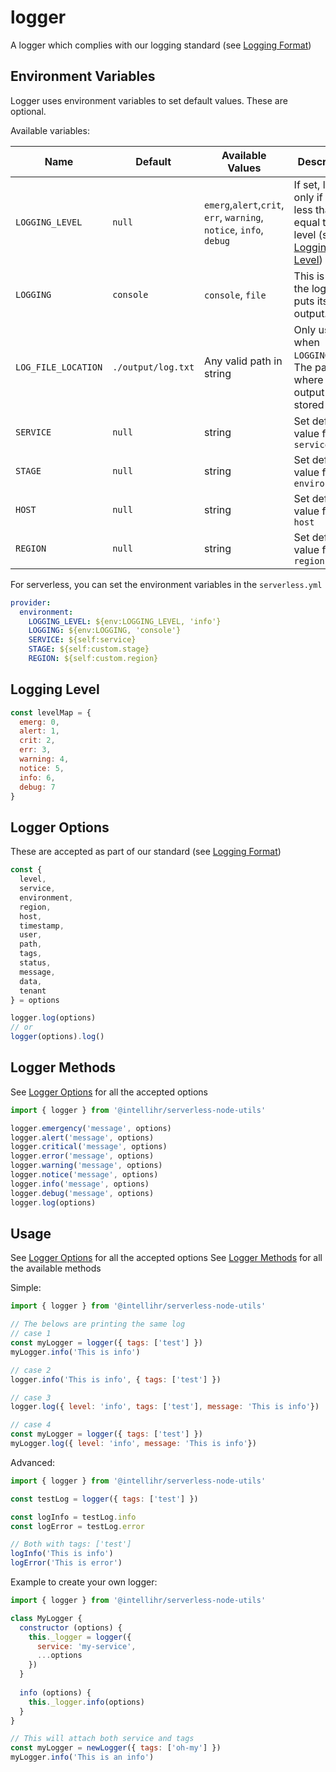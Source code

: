 # logger

A logger which complies with our logging standard (see [Logging Format](https://intellihr.atlassian.net/wiki/spaces/DG/pages/284983300/Logging+Format))

## Environment Variables

Logger uses environment variables to set default values. These are optional.

Available variables:

| Name | Default | Available Values | Description |
| ---- | ------- | ---------------- | ----------- |
| `LOGGING_LEVEL`    | `null`   | `emerg`,`alert`,`crit`, `err`, `warning`, `notice`, `info`, `debug` | If set, log only if `level` less than or equal to this level (see: [Logging Level](#logging-level)) |  
| `LOGGING`          | `console` | `console`, `file` | This is where the logger puts its output. |
| `LOG_FILE_LOCATION`| `./output/log.txt` | Any valid path in string | Only used when `LOGGING=file`. The path where the output log is stored |
| `SERVICE`          | `null` | string | Set default value for `service` |
| `STAGE`            | `null` | string | Set default value for `environment` |
| `HOST`             | `null` | string | Set default value for `host` |
| `REGION`           | `null` | string | Set default value for `region` |

For serverless, you can set the environment variables in the `serverless.yml`

```yml
provider:
  environment:
    LOGGING_LEVEL: ${env:LOGGING_LEVEL, 'info'}
    LOGGING: ${env:LOGGING, 'console'}
    SERVICE: ${self:service}
    STAGE: ${self:custom.stage}
    REGION: ${self:custom.region}
```

## Logging Level
```javascript
const levelMap = {
  emerg: 0,
  alert: 1,
  crit: 2,
  err: 3,
  warning: 4,
  notice: 5,
  info: 6,
  debug: 7
}
```

## Logger Options

These are accepted as part of our standard (see [Logging Format](https://intellihr.atlassian.net/wiki/spaces/DG/pages/284983300/Logging+Format))

```javascript
const {
  level,
  service,
  environment,
  region,
  host,
  timestamp,
  user,
  path,
  tags,
  status,
  message,
  data,
  tenant
} = options

logger.log(options)
// or
logger(options).log()
```

## Logger Methods

See [Logger Options](#logger-options) for all the accepted options

```javascript
import { logger } from '@intellihr/serverless-node-utils'

logger.emergency('message', options)
logger.alert('message', options)
logger.critical('message', options)
logger.error('message', options)
logger.warning('message', options)
logger.notice('message', options)
logger.info('message', options)
logger.debug('message', options)
logger.log(options)

```

## Usage

See [Logger Options](#logger-options) for all the accepted options
See [Logger Methods](#logger-methods) for all the available methods

Simple:
``` js
import { logger } from '@intellihr/serverless-node-utils'

// The belows are printing the same log
// case 1
const myLogger = logger({ tags: ['test'] })
myLogger.info('This is info')

// case 2
logger.info('This is info', { tags: ['test'] })

// case 3
logger.log({ level: 'info', tags: ['test'], message: 'This is info'})

// case 4
const myLogger = logger({ tags: ['test'] })
myLogger.log({ level: 'info', message: 'This is info'})
```

Advanced:
```javascript
import { logger } from '@intellihr/serverless-node-utils'

const testLog = logger({ tags: ['test'] })

const logInfo = testLog.info
const logError = testLog.error

// Both with tags: ['test']
logInfo('This is info')
logError('This is error')
```

Example to create your own logger:
```javascript
import { logger } from '@intellihr/serverless-node-utils'

class MyLogger {
  constructor (options) {
    this._logger = logger({ 
      service: 'my-service', 
      ...options 
    })
  }
  
  info (options) {
    this._logger.info(options)
  }
}

// This will attach both service and tags
const myLogger = newLogger({ tags: ['oh-my'] })
myLogger.info('This is an info')
```
